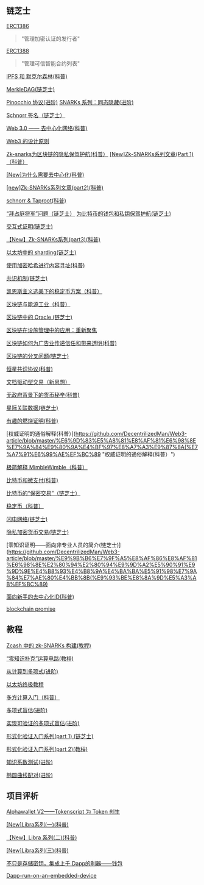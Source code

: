 ## 链芝士

[ERC1386](https://github.com/DecentrilizedMan/Web3-article/blob/master/ERC1386 "ERC1386")
> "管理加密认证的发行者"

[ERC1388](https://github.com/DecentrilizedMan/Web3-article/blob/master/ERC1388 "ERC1388")
> "管理可信智能合约列表"

[IPFS 和 默克尔森林(科普)](https://github.com/DecentrilizedMan/Web3-article/blob/master/IPFS%20%E5%92%8C%20%E9%BB%98%E5%85%8B%E5%B0%94%E6%A3%AE%E6%9E%97(%E7%A7%91%E6%99%AE) "IPFS 和 默克尔森林(科普)")

[MerkleDAG(链芝士)](https://github.com/DecentrilizedMan/Web3-article/blob/master/MerkleDAG(%E9%93%BE%E8%8A%9D%E5%A3%AB) "MerkleDAG(链芝士)")

[Pinocchio 协议(进阶)](https://github.com/DecentrilizedMan/Web3-article/blob/master/Pinocchio%20%E5%8D%8F%E8%AE%AE(%E8%BF%9B%E9%98%B6) "Pinocchio 协议(进阶)")
[SNARKs 系列：同态隐藏(进阶)](https://github.com/DecentrilizedMan/Web3-article/blob/master/SNARKs%20%E7%B3%BB%E5%88%97%EF%BC%9A%E5%90%8C%E6%80%81%E9%9A%90%E8%97%8F(%E8%BF%9B%E9%98%B6) "SNARKs 系列：同态隐藏(进阶)")

[Schnorr 签名（链芝士）](https://github.com/DecentrilizedMan/Web3-article/blob/master/Schnorr%20%E7%AD%BE%E5%90%8D%EF%BC%88%E9%93%BE%E8%8A%9D%E5%A3%AB%EF%BC%89 "Schnorr 签名（链芝士）")

[Web 3.0 —— 去中心化网络(科普)](https://github.com/DecentrilizedMan/Web3-article/blob/master/Web%203.0%20%E2%80%94%E2%80%94%20%E5%8E%BB%E4%B8%AD%E5%BF%83%E5%8C%96%E7%BD%91%E7%BB%9C(%E7%A7%91%E6%99%AE) "Web 3.0 —— 去中心化网络(科普)")

[Web3 的设计原则](https://github.com/DecentrilizedMan/Web3-article/blob/master/Web3%20%E7%9A%84%E8%AE%BE%E8%AE%A1%E5%8E%9F%E5%88%99 "Web3 的设计原则")

[Zk-snarks为区块链的隐私保驾护航(科普）](https://github.com/DecentrilizedMan/Web3-article/blob/master/Zk-snarks%E4%B8%BA%E5%8C%BA%E5%9D%97%E9%93%BE%E7%9A%84%E9%9A%90%E7%A7%81%E4%BF%9D%E9%A9%BE%E6%8A%A4%E8%88%AA(%E7%A7%91%E6%99%AE) "Zk-snarks为区块链的隐私保驾护航(科普)")
[[New]Zk-SNARKs系列文章(Part 1)（科普）](https://github.com/DecentrilizedMan/Web3-article/blob/master/%5BNew%5DZk-SNARKs%E7%B3%BB%E5%88%97%E6%96%87%E7%AB%A0(Part%201)(%E7%A7%91%E6%99%AE) "[New]Zk-SNARKs系列文章(Part 1)(科普)")

[[New]为什么需要去中心化(科普)](https://github.com/DecentrilizedMan/Web3-article/blob/master/%5BNew%5D%E4%B8%BA%E4%BB%80%E4%B9%88%E9%9C%80%E8%A6%81%E5%8E%BB%E4%B8%AD%E5%BF%83%E5%8C%96(%E7%A7%91%E6%99%AE) "[New]为什么需要去中心化(科普)")

[[new]Zk-SNARKs系列文章(part2)(科普)](https://github.com/DecentrilizedMan/Web3-article/blob/master/%5Bnew%5DZk-SNARKs%E7%B3%BB%E5%88%97%E6%96%87%E7%AB%A0(part2)(%E7%A7%91%E6%99%AE) "[new]Zk-SNARKs系列文章(part2)(科普)")

[schnorr & Taproot(科普)](https://github.com/DecentrilizedMan/Web3-article/blob/master/schnorr%20%26%20Taproot(%E7%A7%91%E6%99%AE) "schnorr & Taproot(科普)")

[“拜占庭将军”问题（链芝士）](https://github.com/DecentrilizedMan/Web3-article/blob/master/%E2%80%9C%E6%8B%9C%E5%8D%A0%E5%BA%AD%E5%B0%86%E5%86%9B%E2%80%9D%E9%97%AE%E9%A2%98%EF%BC%88%E9%93%BE%E8%8A%9D%E5%A3%AB%EF%BC%89 "“拜占庭将军”问题（链芝士）")
[为比特币的钱包和私钥保驾护航(链芝士)](https://github.com/DecentrilizedMan/Web3-article/blob/master/%E4%B8%BA%E6%AF%94%E7%89%B9%E5%B8%81%E7%9A%84%E9%92%B1%E5%8C%85%E5%92%8C%E7%A7%81%E9%92%A5%E4%BF%9D%E9%A9%BE%E6%8A%A4%E8%88%AA(%E9%93%BE%E8%8A%9D%E5%A3%AB) "为比特币的钱包和私钥保驾护航(链芝士)")

[交互式证明(链芝士)](https://github.com/DecentrilizedMan/Web3-article/blob/master/%E4%BA%A4%E4%BA%92%E5%BC%8F%E8%AF%81%E6%98%8E(%E9%93%BE%E8%8A%9D%E5%A3%AB) "交互式证明(链芝士)")

[【New】Zk-SNARKs系列(part3)(科普)](https://github.com/DecentrilizedMan/Web3-article/blob/master/%E3%80%90New%E3%80%91Zk-SNARKs%E7%B3%BB%E5%88%97(part3)(%E7%A7%91%E6%99%AE) "【New】Zk-SNARKs系列(part3)(科普)")

[以太坊中的 sharding(链芝士)](https://github.com/DecentrilizedMan/Web3-article/blob/master/%E4%BB%A5%E5%A4%AA%E5%9D%8A%E4%B8%AD%E7%9A%84%20sharding(%E9%93%BE%E8%8A%9D%E5%A3%AB) "以太坊中的 sharding(链芝士)")

[使用加密哈希进行内容寻址(科普)](https://github.com/DecentrilizedMan/Web3-article/blob/master/%E4%BD%BF%E7%94%A8%E5%8A%A0%E5%AF%86%E5%93%88%E5%B8%8C%E8%BF%9B%E8%A1%8C%E5%86%85%E5%AE%B9%E5%AF%BB%E5%9D%80(%E7%A7%91%E6%99%AE) "使用加密哈希进行内容寻址(科普)")

[共识机制(链芝士)](https://github.com/DecentrilizedMan/Web3-article/blob/master/%E5%85%B1%E8%AF%86%E6%9C%BA%E5%88%B6(%E9%93%BE%E8%8A%9D%E5%A3%AB) "共识机制(链芝士)")

[凯恩斯主义选美下的稳定币方案（科普）](https://github.com/DecentrilizedMan/Web3-article/blob/master/%E5%87%AF%E6%81%A9%E6%96%AF%E4%B8%BB%E4%B9%89%E9%80%89%E7%BE%8E%E4%B8%8B%E7%9A%84%E7%A8%B3%E5%AE%9A%E5%B8%81%E6%96%B9%E6%A1%88%EF%BC%88%E7%A7%91%E6%99%AE%EF%BC%89 "凯恩斯主义选美下的稳定币方案（科普）")

[区块链与能源工业（科普）](https://github.com/DecentrilizedMan/Web3-article/blob/master/%E5%8C%BA%E5%9D%97%E9%93%BE%E4%B8%8E%E8%83%BD%E6%BA%90%E5%B7%A5%E4%B8%9A%EF%BC%88%E7%A7%91%E6%99%AE%EF%BC%89 "区块链与能源工业（科普）")

[区块链中的 Oracle (链芝士)](https://github.com/DecentrilizedMan/Web3-article/blob/master/%E5%8C%BA%E5%9D%97%E9%93%BE%E4%B8%AD%E7%9A%84%20Oracle%20(%E9%93%BE%E8%8A%9D%E5%A3%AB) "区块链中的 Oracle (链芝士)")

[区块链在设施管理中的应用：重新聚焦](https://github.com/DecentrilizedMan/Web3-article/blob/master/%E5%8C%BA%E5%9D%97%E9%93%BE%E5%9C%A8%E8%AE%BE%E6%96%BD%E7%AE%A1%E7%90%86%E4%B8%AD%E7%9A%84%E5%BA%94%E7%94%A8%EF%BC%9A%E9%87%8D%E6%96%B0%E8%81%9A%E7%84%A6%E5%8A%9E%E5%85%AC%E5%AE%A4%E4%BD%93%E9%AA%8C(%E7%A7%91%E6%99%AE) "区块链在设施管理中的应用：重新聚焦办公室体验(科普)")

[区块链如何为广告业传递信任和带来透明(科普)](https://github.com/DecentrilizedMan/Web3-article/blob/master/%E5%8C%BA%E5%9D%97%E9%93%BE%E5%A6%82%E4%BD%95%E4%B8%BA%E5%B9%BF%E5%91%8A%E4%B8%9A%E4%BC%A0%E9%80%92%E4%BF%A1%E4%BB%BB%E5%92%8C%E5%B8%A6%E6%9D%A5%E9%80%8F%E6%98%8E(%E7%A7%91%E6%99%AE) "区块链如何为广告业传递信任和带来透明(科普)")

[区块链的分叉问题(链芝士)](https://github.com/DecentrilizedMan/Web3-article/blob/master/%E5%8C%BA%E5%9D%97%E9%93%BE%E7%9A%84%E5%88%86%E5%8F%89%E9%97%AE%E9%A2%98(%E9%93%BE%E8%8A%9D%E5%A3%AB) "区块链的分叉问题(链芝士)")

[恒星共识协议(科普)](https://github.com/DecentrilizedMan/Web3-article/blob/master/%E6%81%92%E6%98%9F%E5%85%B1%E8%AF%86%E5%8D%8F%E8%AE%AE(%E7%A7%91%E6%99%AE) "恒星共识协议(科普)")

[文档驱动型交易（新思想）](https://github.com/DecentrilizedMan/Web3-article/blob/master/%E6%96%87%E6%A1%A3%E9%A9%B1%E5%8A%A8%E5%9E%8B%E4%BA%A4%E6%98%93%EF%BC%88%E6%96%B0%E6%80%9D%E6%83%B3%EF%BC%89 "文档驱动型交易（新思想）")

[无政府背景下的货币秘辛(科普)](https://github.com/DecentrilizedMan/Web3-article/blob/master/%E6%97%A0%E6%94%BF%E5%BA%9C%E8%83%8C%E6%99%AF%E4%B8%8B%E7%9A%84%E8%B4%A7%E5%B8%81%E7%A7%98%E8%BE%9B(%E7%A7%91%E6%99%AE) "无政府背景下的货币秘辛(科普)")

[星际关联数据(链芝士)](https://github.com/DecentrilizedMan/Web3-article/blob/master/%E6%98%9F%E9%99%85%E5%85%B3%E8%81%94%E6%95%B0%E6%8D%AE(%E9%93%BE%E8%8A%9D%E5%A3%AB) "星际关联数据(链芝士)")

[有趣的燃烧证明(科普)](https://github.com/DecentrilizedMan/Web3-article/blob/master/%E6%9C%89%E8%B6%A3%E7%9A%84%E7%87%83%E7%83%A7%E8%AF%81%E6%98%8E(%E7%A7%91%E6%99%AE) "有趣的燃烧证明(科普)")

[权威证明的通俗解释(科普）](https://github.com/DecentrilizedMan/Web3-article/blob/master/%E6%9D%83%E5%A8%81%E8%AF%81%E6%98%8E%E7%9A%84%E9%80%9A%E4%BF%97%E8%A7%A3%E9%87%8A(%E7%A7%91%E6%99%AE%EF%BC%89 "权威证明的通俗解释(科普）")

[极简解释 MimbleWimble（科普）](https://github.com/DecentrilizedMan/Web3-article/blob/master/%E6%9E%81%E7%AE%80%E8%A7%A3%E9%87%8A%20MimbleWimble%EF%BC%88%E7%A7%91%E6%99%AE%EF%BC%89 "极简解释 MimbleWimble（科普）")

[比特币和微支付(科普)](https://github.com/DecentrilizedMan/Web3-article/blob/master/%E6%AF%94%E7%89%B9%E5%B8%81%E5%92%8C%E5%BE%AE%E6%94%AF%E4%BB%98(%E7%A7%91%E6%99%AE) "比特币和微支付(科普)")

[比特币的“保密交易”（链芝士）](https://github.com/DecentrilizedMan/Web3-article/blob/master/%E6%AF%94%E7%89%B9%E5%B8%81%E7%9A%84%E2%80%9C%E4%BF%9D%E5%AF%86%E4%BA%A4%E6%98%93%E2%80%9D%EF%BC%88%E9%93%BE%E8%8A%9D%E5%A3%AB%EF%BC%89 "比特币的“保密交易”（链芝士）")

[稳定币（科普）](https://github.com/DecentrilizedMan/Web3-article/blob/master/%E7%A8%B3%E5%AE%9A%E5%B8%81%EF%BC%88%E7%A7%91%E6%99%AE%EF%BC%89 "稳定币（科普）")

[闪电网络(链芝士)](https://github.com/DecentrilizedMan/Web3-article/blob/master/%E9%97%AA%E7%94%B5%E7%BD%91%E7%BB%9C(%E9%93%BE%E8%8A%9D%E5%A3%AB) "闪电网络(链芝士)")

[隐私加密货币交易(链芝士)](https://github.com/DecentrilizedMan/Web3-article/blob/master/%E9%9A%90%E7%A7%81%E5%8A%A0%E5%AF%86%E8%B4%A7%E5%B8%81%E4%BA%A4%E6%98%93(%E9%93%BE%E8%8A%9D%E5%A3%AB) "隐私加密货币交易(链芝士)")

[零知识证明——面向非专业人员的简介(链芝士)](https://github.com/DecentrilizedMan/Web3-article/blob/master/%E9%9B%B6%E7%9F%A5%E8%AF%86%E8%AF%81%E6%98%8E%E2%80%94%E2%80%94%E9%9D%A2%E5%90%91%E9%9D%9E%E4%B8%93%E4%B8%9A%E4%BA%BA%E5%91%98%E7%9A%84%E7%AE%80%E4%BB%8B(%E9%93%BE%E8%8A%9D%E5%A3%AB%EF%BC%89)

[面向新手的去中心化ID(科普)](https://github.com/DecentrilizedMan/Web3-article/blob/master/%E9%9D%A2%E5%90%91%E6%96%B0%E6%89%8B%E7%9A%84%E5%8E%BB%E4%B8%AD%E5%BF%83%E5%8C%96ID(%E7%A7%91%E6%99%AE) "面向新手的去中心化ID(科普)")

[blockchain promise](https://github.com/DecentrilizedMan/Web3-article/blob/master/blockchain%20promise "blockchain promise")

## 教程

[Zcash 中的 zk-SNARKs 构建(教程)](https://github.com/DecentrilizedMan/Web3-article/blob/master/Zcash%20%E4%B8%AD%E7%9A%84%20zk-SNARKs%20%E6%9E%84%E5%BB%BA(%E6%95%99%E7%A8%8B) "Zcash 中的 zk-SNARKs 构建(教程)")

[“零知识扑克”运算电路(教程)](https://github.com/DecentrilizedMan/Web3-article/blob/master/%E2%80%9C%E9%9B%B6%E7%9F%A5%E8%AF%86%E6%89%91%E5%85%8B%E2%80%9D%E8%BF%90%E7%AE%97%E7%94%B5%E8%B7%AF(%E6%95%99%E7%A8%8B) "“零知识扑克”运算电路(教程)")

[从计算到多项式(进阶)](https://github.com/DecentrilizedMan/Web3-article/blob/master/%E4%BB%8E%E8%AE%A1%E7%AE%97%E5%88%B0%E5%A4%9A%E9%A1%B9%E5%BC%8F(%E8%BF%9B%E9%98%B6) "从计算到多项式(进阶)")

[以太坊终极教程](https://github.com/DecentrilizedMan/Web3-article/blob/master/%E4%BB%A5%E5%A4%AA%E5%9D%8A%E7%BB%88%E6%9E%81%E6%95%99%E7%A8%8B "以太坊终极教程")

[多方计算入门（科普）](https://github.com/DecentrilizedMan/Web3-article/blob/master/%E5%A4%9A%E6%96%B9%E8%AE%A1%E7%AE%97%E5%85%A5%E9%97%A8%EF%BC%88%E7%A7%91%E6%99%AE%EF%BC%89 "多方计算入门（科普）")

[多项式盲估(进阶)](https://github.com/DecentrilizedMan/Web3-article/blob/master/%E5%A4%9A%E9%A1%B9%E5%BC%8F%E7%9B%B2%E4%BC%B0(%E8%BF%9B%E9%98%B6) "多项式盲估(进阶)")

[实现可验证的多项式盲估(进阶)](https://github.com/DecentrilizedMan/Web3-article/blob/master/%E5%AE%9E%E7%8E%B0%E5%8F%AF%E9%AA%8C%E8%AF%81%E7%9A%84%E5%A4%9A%E9%A1%B9%E5%BC%8F%E7%9B%B2%E4%BC%B0(%E8%BF%9B%E9%98%B6) "实现可验证的多项式盲估(进阶)")


[形式化验证入门系列(part 1) (链芝士)](https://github.com/DecentrilizedMan/Web3-article/blob/master/%E5%BD%A2%E5%BC%8F%E5%8C%96%E9%AA%8C%E8%AF%81%E5%85%A5%E9%97%A8%E7%B3%BB%E5%88%97(part%201)%20(%E9%93%BE%E8%8A%9D%E5%A3%AB) "形式化验证入门系列(part 1) (链芝士)")

[形式化验证入门系列(part 2)(教程)](https://github.com/DecentrilizedMan/Web3-article/blob/master/%E5%BD%A2%E5%BC%8F%E5%8C%96%E9%AA%8C%E8%AF%81%E5%85%A5%E9%97%A8%E7%B3%BB%E5%88%97(part%202)(%E6%95%99%E7%A8%8B) "形式化验证入门系列(part 2)(教程)")

[知识系数测试(进阶)](https://github.com/DecentrilizedMan/Web3-article/blob/master/%E7%9F%A5%E8%AF%86%E7%B3%BB%E6%95%B0%E6%B5%8B%E8%AF%95(%E8%BF%9B%E9%98%B6) "知识系数测试(进阶)")

[椭圆曲线配对(进阶)](https://github.com/DecentrilizedMan/Web3-article/blob/master/%E6%A4%AD%E5%9C%86%E6%9B%B2%E7%BA%BF%E9%85%8D%E5%AF%B9(%E8%BF%9B%E9%98%B6) "椭圆曲线配对(进阶)")

## 项目评析
[Alphawallet V2——Tokenscript 为 Token 创生](https://github.com/DecentrilizedMan/Web3-article/blob/master/Alphawallet%20V2%E2%80%94%E2%80%94Tokenscript%20%E4%B8%BA%20Token%20%E5%88%9B%E7%94%9F)

[[New]Libra系列(一)(科普)](https://github.com/DecentrilizedMan/Web3-article/blob/master/%5BNew%5DLibra%E7%B3%BB%E5%88%97(%E4%B8%80)(%E7%A7%91%E6%99%AE) "[New]Libra系列(一)(科普)")

[【New】Libra 系列(二)(科普)](https://github.com/DecentrilizedMan/Web3-article/blob/master/%E3%80%90New%E3%80%91Libra%20%E7%B3%BB%E5%88%97(%E4%BA%8C)(%E7%A7%91%E6%99%AE) "【New】Libra 系列(二)(科普)")

[[New]Libra系列(三)(科普)](https://github.com/DecentrilizedMan/Web3-article/blob/master/%5BNew%5DLibra%E7%B3%BB%E5%88%97(%E4%B8%89)(%E7%A7%91%E6%99%AE) "[New]Libra系列(三)(科普)")

[不只是存储密钥，集成上千 Dapp的利器——钱包](https://github.com/DecentrilizedMan/Web3-article/blob/master/%E4%B8%8D%E5%8F%AA%E6%98%AF%E5%AD%98%E5%82%A8%E5%AF%86%E9%92%A5%EF%BC%8C%E9%9B%86%E6%88%90%E4%B8%8A%E5%8D%83%20Dapp%20%E7%9A%84%E5%88%A9%E5%99%A8%E2%80%94%E2%80%94%E9%92%B1%E5%8C%85 "不只是存储密钥，集成上千 Dapp 的利器——钱包")

[Dapp-run-on-an-embedded-device](https://github.com/DecentrilizedMan/Web3-article/blob/master/Dapp-run-on-an-embedded-device)
